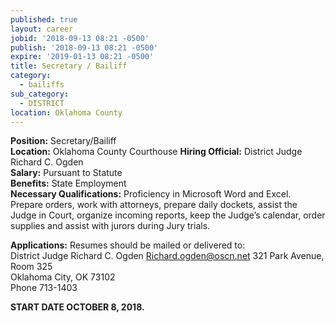 ```yaml
---
published: true
layout: career
jobid: '2018-09-13 08:21 -0500'
publish: '2018-09-13 08:21 -0500'
expire: '2019-01-13 08:21 -0500'
title: Secretary / Bailiff
category:
  - bailiffs
sub_category:
  - DISTRICT
location: Oklahoma County
---
```

**Position:** Secretary/Bailiff  
**Location:** Oklahoma County Courthouse 
**Hiring Official:** District Judge Richard C. Ogden  
**Salary:** Pursuant to Statute  
**Benefits:** State Employment  
**Necessary Qualifications:** Proficiency in Microsoft Word and Excel.  Prepare orders, work with attorneys, prepare daily dockets, assist the Judge in Court, organize incoming reports, keep the Judge’s calendar, order supplies and assist with jurors during Jury trials.
					
**Applications:** Resumes should be mailed or delivered to:  
District Judge Richard C. Ogden
[Richard.ogden@oscn.net](mailto:Richard.ogden@oscn.net)
321 Park Avenue, Room 325  
Oklahoma City, OK  73102  
Phone 713-1403  

**START DATE OCTOBER 8, 2018.**
